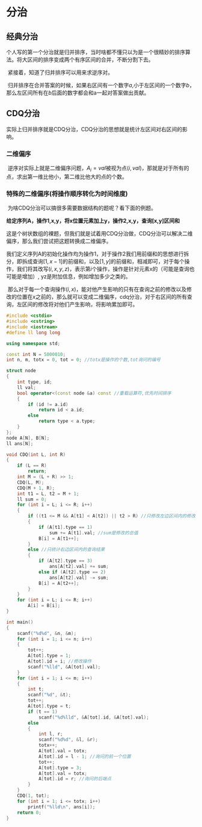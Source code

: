 # 分治

## 经典分治

​		个人写的第一个分治就是归并排序，当时啥都不懂只以为是一个很精妙的排序算法。将大区间的排序变成两个有序区间的合并，不断分割下去。

​		紧接着，知道了归并排序可以用来求逆序对。

​		归并排序在合并答案的时候，如果右区间有一个数字$a$,小于左区间的一个数字$b$，那么左区间所有在$b$后面的数字都会和a一起对答案做出贡献。

## CDQ分治

​		实际上归并排序就是CDQ分治，CDQ分治的思想就是统计左区间对右区间的影响。

### 二维偏序

​		逆序对实际上就是二维偏序问题，$A_i = val$被视为点$(i,val)$，那就是对于所有的点，求出第一维比他小，第二维比他大的点的个数。

### 特殊的二维偏序(将操作顺序转化为时间维度)

​		为啥CDQ分治可以搞很多需要数据结构的题呢？看下面的例题。

**给定序列A，操作1,x,y，将x位置元素加上y，操作2,x,y，查询[x,y]区间和**

​		这是个树状数组的裸题，但我们就是试着用CDQ分治做，CDQ分治可以解决二维偏序，那么我们尝试把这题转换成二维偏序。

​		我们定义序列A的初始化操作均为操作1，对于操作2我们用前缀和的思想进行拆分，即拆成查询$[1,x-1]$的前缀和，以及$[1,y]$的前缀和，相减即可，对于每个操作，我们将其改写$(i,x,y,z)$，表示第$i$个操作，操作是针对元素x的（可能是查询也可能是增加）, yz是附加信息，例如增加多少之类的。

​		那么对于每一个查询操作$(i,x)$，能对他产生影响的只有在查询之前的修改以及修改的位置在$x$之前的，那么就可以变成二维偏序，cdq分治，对于右区间的所有查询，左区间的修改将对他们产生影响，将影响累加即可。

```cpp
#include <cstdio>
#include <cstring>
#include <iostream>
#define ll long long

using namespace std;

const int N = 5000010;
int n, m, totx = 0, tot = 0; //totx是操作的个数,tot询问的编号

struct node
{
    int type, id;
    ll val;
    bool operator<(const node &a) const //重载运算符,优先时间排序
    {
        if (id != a.id)
            return id < a.id;
        else
            return type < a.type;
    }
};
node A[N], B[N];
ll ans[N];

void CDQ(int L, int R)
{
    if (L == R)
        return;
    int M = (L + R) >> 1;
    CDQ(L, M);
    CDQ(M + 1, R);
    int t1 = L, t2 = M + 1;
    ll sum = 0;
    for (int i = L; i <= R; i++)
    {
        if ((t1 <= M && A[t1] < A[t2]) || t2 > R) //只修改左边区间内的修改值
        {
            if (A[t1].type == 1)
                sum += A[t1].val; //sum是修改的总值
            B[i] = A[t1++];
        }
        else //只统计右边区间内的查询结果
        {
            if (A[t2].type == 3)
                ans[A[t2].val] += sum;
            else if (A[t2].type == 2)
                ans[A[t2].val] -= sum;
            B[i] = A[t2++];
        }
    }
    for (int i = L; i <= R; i++)
        A[i] = B[i];
}

int main()
{
    scanf("%d%d", &n, &m);
    for (int i = 1; i <= n; i++)
    {
        tot++;
        A[tot].type = 1;
        A[tot].id = i; //修改操作
        scanf("%lld", &A[tot].val);
    }
    for (int i = 1; i <= m; i++)
    {
        int t;
        scanf("%d", &t);
        tot++;
        A[tot].type = t;
        if (t == 1)
            scanf("%d%lld", &A[tot].id, &A[tot].val);
        else
        {
            int l, r;
            scanf("%d%d", &l, &r);
            totx++;
            A[tot].val = totx;
            A[tot].id = l - 1; //询问的前一个位置
            tot++;
            A[tot].type = 3;
            A[tot].val = totx;
            A[tot].id = r; //询问的后端点
        }
    }
    CDQ(1, tot);
    for (int i = 1; i <= totx; i++)
        printf("%lld\n", ans[i]);
    return 0;
}
```



